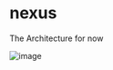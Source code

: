 # nexus

The Architecture for now

![image](https://github.com/user-attachments/assets/7562919e-ef3d-47e3-b1b4-c99d14d988bc)
